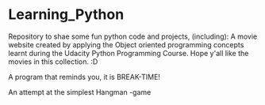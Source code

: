 # Learning_Python
Repository to shae some fun python code and projects, (including):
A movie website created by applying the Object oriented programming concepts learnt during the Udacity Python Programming Course.
Hope y'all like the movies in this collection. :D

A program that reminds you, it is BREAK-TIME!

An attempt at the simplest Hangman -game
